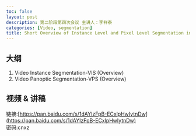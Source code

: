 ```yaml
---
toc: false
layout: post
description: 第二阶段第四次会议 主讲人：李祥泰
categories: [Video, segmentation]
title: Short Overview of Instance Level and Pixel Level Segmentation in Video
---
```


## 大纲
1. Video Instance Segmentation-VIS (Overview)
2. Video Panoptic Segmentation-VPS (Overview)

## 视频 & 讲稿
链接:[https://pan.baidu.com/s/1dAYIzFpB-ECxlpHwIytnDw](https://pan.baidu.com/s/1dAYIzFpB-ECxlpHwIytnDw)    
密码:cnxz
